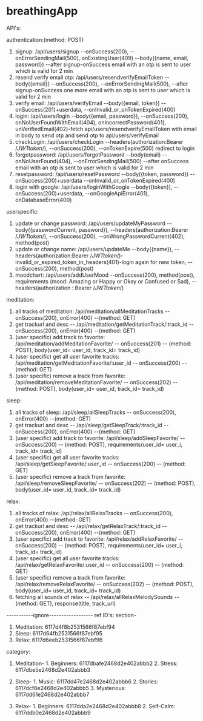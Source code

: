 # breathingApp
API's:

authentication:(method: POST)
  1. signup: /api/users/signup --onSuccess(200), --onErrorSendingMail(500), onExistingUser(409) --body({name, email, password}) --after signup-onSuccess email with an otp is sent to user which is valid for 2 min
  2. resend verify email otp: /api/users/resendverifyEmailToken --body({email}) --onSuccess(200), --onErrorSendingMail(500), --after signup-onSuccess one more email with an otp is sent to user which is valid for 2 min
  3. verify email: /api/users/verifyEmail --body({email, token}) --onSuccess(201)+userdata, --onInvalid_or_onTokenExpired(400)
  4. login: /api/users/login  --body({email, password}), --onSuccess(200), onNoUserFoundWithEmail(404), onIncorrectPassword(401), unVerifiedEmail(402)-fetch api/users/resendverifyEmailToken with email in body to send otp and send otp to api/users/verifyEmail
  5. checkLogin: /api/users/checkLogin --headers(authorization:Bearer /*JWTtoken*/), --onSuccess(200), --onTokenExpire(500) redirect to login
  6. forgotpassword: /api/users/forgotPassword  --body(email) --onNoUserFound(404), --onErrorSendingMail(500) --after onSuccess email with an otp is sent to user which is valid for 2 min
  7. resetpassword: /api/users/resetPassword --body({token, password}) --onSuccess(200)+userdata --onInvalid_or_onTokenExpired(400)
  8. login with google: /api/users/loginWithGoogle  --body({token}), --onSuccess(200)+userdata, --onGoogleApiError(401), onDatabaseError(400)

userspecific:
  1. update or change password: /api/users/updateMyPassword --body({passwordCurrent, password}), --headers(authorization:Bearer /*JWTtoken*/), --onSuccess(200), --onWrongPasswordCurrent(402), method(post)
  2. update or change name: /api/users/updateMe --body({name}), --headers(authorization:Bearer /*JWTtoken*/)-invalid_or_expired_token_in_headers(401)-login again for new token, --onSuccess(200), method(post)
  3. moodchart: /api/users/addUserMood --onSuccess(200), method(post), requirements (mood: Amazing or Happy or Okay or Confused or Sad), --headers(authorization : Bearer /*JWTtoken*/)

meditation:
  1. all tracks of meditation: /api/meditation/allMeditationTracks -- onSuccess(200), onError(400) --(method: GET) 
  2. get trackurl and desc -- /api/meditation/getMeditationTrack/:track_id -- onSuccess(200), onError(400) --(method: GET)
  3. (user specific) add track to favorite: /api/meditation/addMeditationFavorite/ -- onSuccess(201) -- (method: POST), body(user_id= user_id, track_id= track_id)
  4. (user specific) get all user favorite tracks: /api/meditation/getMeditationFavorite/:user_id -- onSuccess(200) -- (method: GET)
  5. (user specific) remove a track from favorite: /api/meditation/removeMeditationFavorite/ -- onSuccess(202) -- (method: POST), body(user_id= user_id, track_id= track_id)
  
sleep:
  1. all tracks of sleep: /api/sleep/allSleepTracks -- onSuccess(200), onError(400) --(method: GET) 
  2. get trackurl and desc -- /api/sleep/getSleepTrack/:track_id -- onSuccess(200), onError(400) --(method: GET)
  3. (user specific) add track to favorite: /api/sleep/addSleepFavorite/ -- onSuccess(200) -- (method: POST), requirements(user_id= user_i, track_id= track_id)
  4. (user specific) get all user favorite tracks: /api/sleep/getSleepFavorite/:user_id -- onSuccess(200) -- (method: GET)
  5. (user specific) remove a track from favorite: /api/sleep/removeSleepFavorite/ -- onSuccess(202) -- (method: POST), body(user_id= user_id, track_id= track_id)
  
relax:
  1. all tracks of relax: /api/relax/allRelaxTracks -- onSuccess(200), onError(400) --(method: GET) 
  2. get trackurl and desc -- /api/relax/getRelaxTrack/:track_id -- onSuccess(200), onError(400) --(method: GET)
  3. (user specific) add track to favorite: /api/relax/addRelaxFavorite/ -- onSuccess(200) -- (method: POST), requirements(user_id= user_i, track_id= track_id)
  4. (user specific) get all user favorite tracks: /api/relax/getRelaxFavorite/:user_id -- onSuccess(200) -- (method: GET)
  5. (user specific) remove a track from favorite: /api/relax/removeRelaxFavorite/ -- onSuccess(202) -- (method: POST), body(user_id= user_id, track_id= track_id)
  6. fetching all sounds of relax -- /api/relax/allRelaxMelodySounds --(method: GET), response(title, track_url)



-----------ignore------------------
ref ID's:
section-

  1. Meditation: 6117d4f8b2531566f87ebf94
  2. Sleep: 6117d64fb2531566f87ebf95
  3. Relax: 6117d6eeb2531566f87ebf96


category:

  1. Meditation-
    1. Beginners: 6117dbafe2468d2e402abbb2
    2. Stress: 6117dbe5e2468d2e402abbb3

  2. Sleep-
    1. Music: 6117dd47e2468d2e402abbb6
    2. Stories: 6117dcf8e2468d2e402abbb5
    3. Mysterious: 6117dd61e2468d2e402abbb7

  3. Relax-
    1. Beginners: 6117dda2e2468d2e402abbb8
    2. Self-Calm: 6117ddb0e2468d2e402abbb9